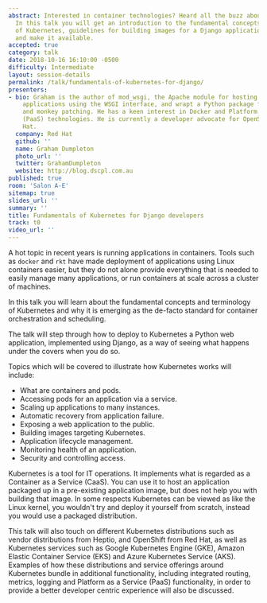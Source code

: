 ```yaml
---
abstract: Interested in container technologies? Heard all the buzz about Kubernetes?
  In this talk you will get an introduction to the fundamental concepts and terminology
  of Kubernetes, guidelines for building images for a Django application, deploy it
  and make it available.
accepted: true
category: talk
date: 2018-10-16 16:10:00 -0500
difficulty: Intermediate
layout: session-details
permalink: /talk/fundamentals-of-kubernetes-for-django/
presenters:
- bio: Graham is the author of mod_wsgi, the Apache module for hosting of Python web
    applications using the WSGI interface, and wrapt a Python package for decorators
    and monkey patching. He has a keen interest in Docker and Platform as a Service
    (PaaS) technologies. He is currently a developer advocate for OpenShift at Red
    Hat.
  company: Red Hat
  github: ''
  name: Graham Dumpleton
  photo_url: ''
  twitter: GrahamDumpleton
  website: http://blog.dscpl.com.au
published: true
room: 'Salon A-E'
sitemap: true
slides_url: ''
summary: ''
title: Fundamentals of Kubernetes for Django developers
track: t0
video_url: ''
---
```


A hot topic in recent years is running applications in containers. Tools such as ``docker`` and ``rkt`` have made deployment of applications using Linux containers easier, but they do not alone provide everything that is needed to easily manage many applications, or run containers at scale across a cluster of machines.

In this talk you will learn about the fundamental concepts and terminology of Kubernetes and why it is emerging as the de-facto standard for container orchestration and scheduling.

The talk will step through how to deploy to Kubernetes a Python web application, implemented using Django, as a way of seeing what happens under the covers when you do so.

Topics which will be covered to illustrate how Kubernetes works will include:

* What are containers and pods.
* Accessing pods for an application via a service.
* Scaling up applications to many instances.
* Automatic recovery from application failure.
* Exposing a web application to the public.
* Building images targeting Kubernetes.
* Application lifecycle management.
* Monitoring health of an application.
* Security and controlling access.

Kubernetes is a tool for IT operations. It implements what is regarded as a Container as a Service (CaaS). You can use it to host an application packaged up in a pre-existing application image, but does not help you with building that image. In some respects Kubernetes can be viewed as like the Linux kernel, you wouldn't try and deploy it yourself from scratch, instead you would use a packaged distribution.

This talk will also touch on different Kubernetes distributions such as vendor distributions from Heptio, and OpenShift from Red Hat, as well as Kubernetes services such as Google Kubernetes Engine (GKE), Amazon Elastic Container Service (EKS) and Azure Kubernetes Service (AKS). Examples of how these distributions and service offerings around Kubernetes bundle in additional functionality, including integrated routing, metrics, logging and Platform as a Service (PaaS) functionality, in order to provide a better developer centric experience will also be discussed.
